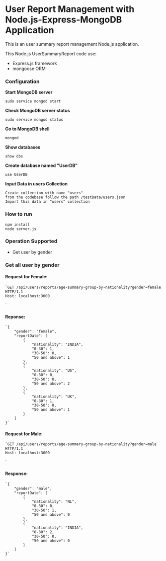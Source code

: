 # User Report Management with Node.js-Express-MongoDB Application

This is an user summary report management Node.js application.

This Node.js UserSummaryReport code use:

+ Express.js framework
+ mongoose ORM


### Configuration

**Start MongoDB server**

```
sudo service mongod start
```

**Check MongoDB server status**

```
sudo service mongod status
```

**Go to MongoDB shell**

```
mongod
```

**Show databases**

```
show dbs
```

**Create database named "UserDB"**

```
use UserDB
```
**Input Data in users Collection**

    Create collection with name "users"
    from the codebase follow the path /testData/users.json
    Import this data in "users" collection

### How to run

	npm install
	node server.js

### Operation Supported
+ Get user by gender 


### Get all user by gender
#### Request for Female:

	`GET /api/users/reports/age-summary-group-by-nationality?gender=female HTTP/1.1
    Host: localhost:3000
`
     
#### Reponse:
    `{
        "gender": "female",
        "reportDate": [
            {
                "nationality": "INDIA",
                "0-30": 1,
                "30-50": 0,
                "50 and above": 1
            },
            {
                "nationality": "US",
                "0-30": 0,
                "30-50": 0,
                "50 and above": 2
            },
            {
                "nationality": "UK",
                "0-30": 1,
                "30-50": 0,
                "50 and above": 1
            }
        ]
    }`









#### Request for Male:

	`GET /api/users/reports/age-summary-group-by-nationality?gender=male HTTP/1.1
    Host: localhost:3000
`

#### Response:

    `{
        "gender": "male",
        "reportDate": [
            {
                "nationality": "NL",
                "0-30": 0,
                "30-50": 1,
                "50 and above": 0
            },
            {
                "nationality": "INDIA",
                "0-30": 2,
                "30-50": 0,
                "50 and above": 0
            }
        ]
    }`
